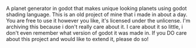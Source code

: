 A planet generator in godot that makes unique looking planets using godot shading language.
This is an old project of mine that i made in about a day. You are free to use it however you like, it's licensed under the unlicense.
I'm archiving this because i don't really care about it. I care about it so little, i don't even remember what version of godot it was made in. 
If you DO care about this project and would like to extend it, please do so!
